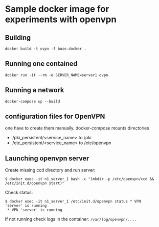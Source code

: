 # Sample docker image for experiments with openvpn


## Building 
```
docker build -t ovpn -f base.docker .
```

## Running one contained
```
docker run -it --rm -e SERVER_NAME=server1 ovpn 
```

## Running a network
```
docker-compose up --build
```

## configuration files for OpenVPN
one have to create them manually. 
docker-compose mounts directories 
* /pki_persistent/<service_name> to /pki 
* /etc_persistent/<service_name> to /etc/openvpn 


## Launching openvpn server 

Create missing ccd directory and run server:
```
$ docker exec -it n1_server_1 bash -c "(mkdir -p /etc/openvpn/ccd && /etc/init.d/openvpn start)"
```


Check status:
```
$ docker exec -it n1_server_1 /etc/init.d/openvpn status * VPN 'server' is running
 * VPN 'server' is running
```

If not running check logs in the container: `/var/log/openvpn/....`